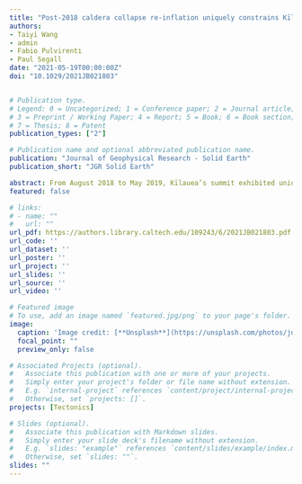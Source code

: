 ```yaml
---
title: "Post-2018 caldera collapse re-inflation uniquely constrains Kīlauea's magmatic system"
authors:
- Taiyi Wang
- admin
- Fabio Pulvirenti
- Paul Segall
date: "2021-05-19T00:00:00Z"
doi: "10.1029/2021JB021803"


# Publication type.
# Legend: 0 = Uncategorized; 1 = Conference paper; 2 = Journal article;
# 3 = Preprint / Working Paper; 4 = Report; 5 = Book; 6 = Book section;
# 7 = Thesis; 8 = Patent
publication_types: ["2"]

# Publication name and optional abbreviated publication name.
publication: "Journal of Geophysical Research - Solid Earth"
publication_short: "JGR Solid Earth"

abstract: From August 2018 to May 2019, Kīlauea’s summit exhibited unique, simultaneous, inflation and deflation, apparent in both GPS time series and Small Baseline Subset (SBAS) derived cumulative InSAR displacement maps. This deformation pattern provides clear evidence that Halema`uma`u (HMM) and South Caldera (SC) are distinct reservoirs. Post-collapse inflation of the East Rift Zone (ERZ), as captured by InSAR, indicates concurrent magma transfer from the summit reservoirs to the ERZ. We present a physics-based model that couples pressure-driven flow between magma reservoirs to simulate time dependent summit deformation. We take a two-step approach to quantitatively constrain Kīlauea’s magmatic plumbing system. First, we jointly invert the cumulative displacement maps and GPS offsets for the location and geometry of the summit reservoirs, approximated as spheroidal chambers. We find that HMM reservoir has an aspect ratio of ∼ 1.8 (prolate) and a depth of ∼ 2.2 km (below surface). The SC reservoir has an aspect ratio of 0.15 (oblate) and a depth of ∼3.6 km. Second, we utilize the flux model to invert GPS time series from 8 summit stations. Results favor a shallow HMM-ERZ pathway an order of magnitude more hydraulically conductive than the deep SC-ERZ pathway. Further experiments indicate that the HMM-ERZ pathway is required to explain the deformation time series. Given high-quality geodetic data, such an approach promises to quantify the connectivity of magmatic pathways between reservoirs in other similar volcanic systems.
featured: false

# links:
# - name: ""
#   url: ""
url_pdf: https://authors.library.caltech.edu/109243/6/2021JB021803.pdf
url_code: ''
url_dataset: ''
url_poster: ''
url_project: ''
url_slides: ''
url_source: ''
url_video: ''

# Featured image
# To use, add an image named `featured.jpg/png` to your page's folder.
image:
  caption: 'Image credit: [**Unsplash**](https://unsplash.com/photos/jdD8gXaTZsc)'
  focal_point: ""
  preview_only: false

# Associated Projects (optional).
#   Associate this publication with one or more of your projects.
#   Simply enter your project's folder or file name without extension.
#   E.g. `internal-project` references `content/project/internal-project/index.md`.
#   Otherwise, set `projects: []`.
projects: [Tectonics]

# Slides (optional).
#   Associate this publication with Markdown slides.
#   Simply enter your slide deck's filename without extension.
#   E.g. `slides: "example"` references `content/slides/example/index.md`.
#   Otherwise, set `slides: ""`.
slides: ""
---
```

